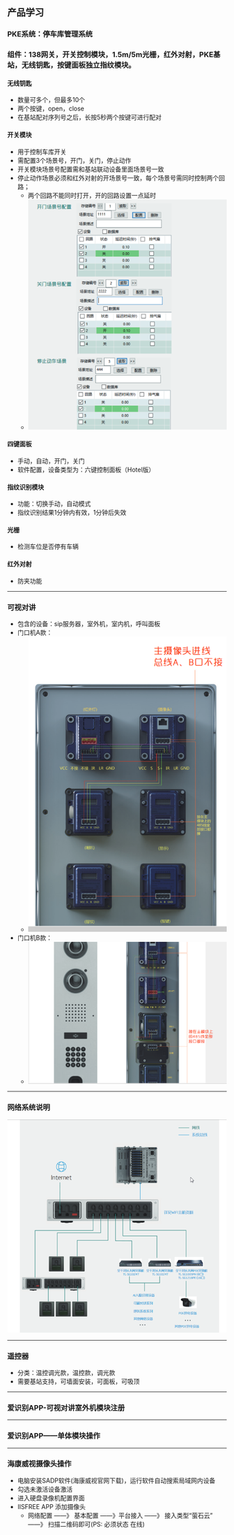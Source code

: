 产品学习
---

### PKE系统：停车库管理系统

### 组件：138网关，开关控制模块，1.5m/5m光栅，红外对射，PKE基站，无线钥匙，按键面板独立指纹模块。

#### 无线钥匙
* 数量可多个，但最多10个
* 两个按键，open，close
* 在基站配对序列号之后，长按5秒两个按键可进行配对

#### 开关模块
* 用于控制车库开关
* 需配置3个场景号，开门，关门，停止动作
* 开关模块场景号配置需和基站联动设备里面场景号一致
* 停止动作场景必须和红外对射的开场景号一致，每个场景号需同时控制两个回路；
    - 两个回路不能同时打开，开的回路设置一点延时
    - ![示例](../img/003.png)

#### 四键面板
* 手动，自动，开门，关门
* 软件配置，设备类型为：六键控制面板（Hotel版）

#### 指纹识别模块
* 功能：切换手动，自动模式
* 指纹识别结果1分钟内有效，1分钟后失效

#### 光栅
* 检测车位是否停有车辆

#### 红外对射
* 防夹功能

---

### 可视对讲
*  包含的设备：sip服务器，室外机，室内机，呼叫面板
* 门口机A款：
    - ![接线图](../img/004.png)
* 门口机B款：
    - ![接线图](../img/005.png)

---
### 网络系统说明
![](../img/006.png)

---
### 遥控器
* 分类：温控调光款，温控款，调光款
* 需要基站支持，可墙面安装，可面板，可吸顶

---
### 爱识别APP-可视对讲室外机模块注册

---
### 爱识别APP——单体模块操作

---
### 海康威视摄像头操作
* 电脑安装SADP软件(海康威视官网下载)，运行软件自动搜索局域网内设备
* 勾选未激活设备激活
* 进入硬盘录像机配置界面
* IISFREE APP 添加摄像头
    - 网络配置 ——》 基本配置 ——》平台接入 ——》 接入类型“萤石云” ——》 扫描二维码即可(PS: 必须状态 在线)

